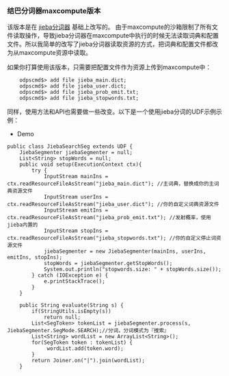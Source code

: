 ### 结巴分词器maxcompute版本


该版本是在 [jieba分词器](https://github.com/huaban/jieba-analysis) 基础上改写的。
由于maxcompute的沙箱限制了所有文件读取操作，导致jieba分词器在maxcompute中执行的时候无法读取词典和配置文件。所以我简单的改写了jieba分词器读取资源的方式，把词典和配置文件都改为从maxcompute资源中读取。

如果你打算使用该版本，只需要把配置文件作为资源上传到maxcompute中：
```
    odpscmd$> add file jieba_main.dict;
    odpscmd$> add file jieba_user.dict;
    odpscmd$> add file jieba_prob_emit.txt;
    odpscmd$> add file jieba_stopwords.txt;
```

同样，使用方法和API也需要做一些改变。以下是一个使用jieba分词的UDF示例示例：

-    Demo

``` {.java}
public class JiebaSearchSeg extends UDF {
    JiebaSegmenter jiebaSegmenter = null;
    List<String> stopWords = null;
    public void setup(ExecutionContext ctx){
        try {
            InputStream mainIns = ctx.readResourceFileAsStream("jieba_main.dict"); //主词典，替换成你的主词典资源文件
            InputStream userIns = ctx.readResourceFileAsStream("jieba_user.dict"); //你的自定义词典资源文件
            InputStream emitIns = ctx.readResourceFileAsStream("jieba_prob_emit.txt"); //发射概率，使用jieba内置的
            InputStream stopIns = ctx.readResourceFileAsStream("jieba_stopwords.txt"); //你的自定义停止词资源文件
            jiebaSegmenter = new JiebaSegmenter(mainIns, userIns, emitIns, stopIns);
            stopWords = jiebaSegmenter.getStopWords();
            System.out.println("stopwords.size: " + stopWords.size());
        } catch (IOException e) {
            e.printStackTrace();
        }
    }

    public String evaluate(String s) {
        if(StringUtils.isEmpty(s))
            return null;
        List<SegToken> tokenList = jiebaSegmenter.process(s, JiebaSegmenter.SegMode.SEARCH);//分词，分词模式为『搜索』
        List<String> wordList = new ArrayList<String>();
        for(SegToken token : tokenList) {
             wordList.add(token.word);
        }
        return Joiner.on("|").join(wordList);
    }

```
